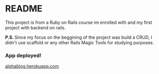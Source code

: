 # README

<p>This project is from a Ruby on Rails course im enrolled with and my first project with backend on rails.</p>

<p> <strong>P.S. </strong> Since my focus on the beggining of the project was build a CRUD, I didn't use scaffold or any other Rails Magic Tools for studying purposes.</p>

<h3>App deployed!</h3>

[alphablog.herokuapp.com](https://alphablog.herokuapp.com)
